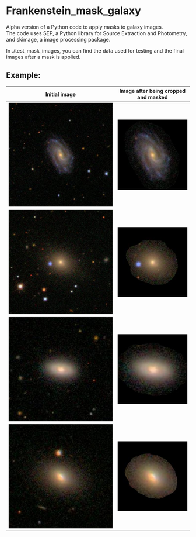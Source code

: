 # Frankenstein_mask_galaxy
Alpha version of a Python code to apply masks to galaxy images. <br />
The code uses SEP, a Python library for Source Extraction and Photometry, and skimage, a image processing package.

In ./test_mask_images, you can find the data used for testing and the final images after a mask is applied.

## Example:
Initial image             |  Image after being cropped and masked
:-------------------------:|:-------------------------:
![Alt text](./test_mask_images/data/11706.jpg?raw=true "Without mask")  |  ![Alt text](./test_mask_images/data_mask/mask_11706.jpg?raw=true "With mask")
![Alt text](./test_mask_images/data/14005.jpg?raw=true "Without mask")  |  ![Alt text](./test_mask_images/data_mask/mask_14005.jpg?raw=true "With mask")
![Alt text](./test_mask_images/data/18220.jpg?raw=true "Without mask")  |  ![Alt text](./test_mask_images/data_mask/mask_18220.jpg?raw=true "With mask")
![Alt text](./test_mask_images/data/11518.jpg?raw=true "Without mask")  |  ![Alt text](./test_mask_images/data_mask/mask_11518.jpg?raw=true "With mask")
